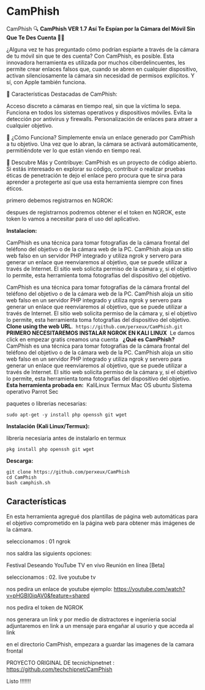 # CamPhish
CamPhish
🔍 **CamPhish VER 1.7  Así Te Espían por la Cámara del Móvil Sin Que Te Des Cuenta 📱👀**

¿Alguna vez te has preguntado cómo podrían espiarte a través de la cámara de tu móvil sin que te des cuenta? Con CamPhish, es posible. Esta innovadora herramienta es utilizada por muchos ciberdelincuentes, les permite crear enlaces falsos que, cuando se abren en cualquier dispositivo, activan silenciosamente la cámara sin necesidad de permisos explícitos. Y sí, con Apple también funciona.

🔹 Características Destacadas de CamPhish:

Acceso discreto a cámaras en tiempo real, sin que la víctima lo sepa.
Funciona en todos los sistemas operativos y dispositivos móviles.
Evita la detección por antivirus y firewalls.
Personalización de enlaces para atraer a cualquier objetivo.

🔹 ¿Cómo Funciona? Simplemente envía un enlace generado por CamPhish a tu objetivo. Una vez que lo abran, la cámara se activará automáticamente, permitiéndote ver lo que están viendo en tiempo real.

🔹 Descubre Más y Contribuye: 
CamPhish es un proyecto de código abierto. Si estás interesado en explorar su código, contribuir o realizar pruebas éticas de penetración te dejo el enlace pero procura que te sirva para aprender a protegerte así que usa esta herramienta siempre con fines éticos.


primero debemos registrarnos en NGROK:

despues de registrarnos podremos obtener el el token en NGROK, este token lo vamos a necesitar para el uso del aplicativo.

**Instalacion:**

CamPhish es una técnica para tomar fotografías de la cámara frontal del teléfono del objetivo o de la cámara web de la PC. CamPhish aloja un sitio web falso en un servidor PHP integrado y utiliza ngrok y servero para generar un enlace que reenviaremos al objetivo, que se puede utilizar a través de Internet. El sitio web solicita permiso de la cámara y, si el objetivo lo permite, esta herramienta toma fotografías del dispositivo del objetivo.

CamPhish es una técnica para tomar fotografías de la cámara frontal del teléfono del objetivo o de la cámara web de la PC. CamPhish aloja un sitio web falso en un servidor PHP integrado y utiliza ngrok y servero para generar un enlace que reenviaremos al objetivo, que se puede utilizar a través de Internet. El sitio web solicita permiso de la cámara y, si el objetivo lo permite, esta herramienta toma fotografías del dispositivo del objetivo.
​
​
**Clone using the web URL**.
​
```https://github.com/perxeux/CamPhish.git```
​​
​
**PRIMERO NECESITAREMOS INSTALAR NGROK EN KALI LINUX**
​
​Le damos click en empezar gratis
​creamos una cuenta
​
​
**¿Qué es CamPhish?**
​
CamPhish es una técnica para tomar fotografías de la cámara frontal del teléfono del objetivo o de la cámara web de la PC. CamPhish aloja un sitio web falso en un servidor PHP integrado y utiliza ngrok y servero para generar un enlace que reenviaremos al objetivo, que se puede utilizar a través de Internet. El sitio web solicita permiso de la cámara y, si el objetivo lo permite, esta herramienta toma fotografías del dispositivo del objetivo.
​
​
**Esta herramienta probada en:**
​
KaliLinux
Termux
Mac OS
ubuntu
Sistema operativo Parrot Sec

paquetes o librerias necesarias:
```
sudo apt-get -y install php openssh git wget
```

**Instalación (Kali Linux/Termux):**

libreria necesiaria antes de instalarlo en termux
```
pkg install php openssh git wget
```

**Descarga:**

```
git clone https://github.com/perxeux/CamPhish
cd CamPhish
bash camphish.sh
```

## Características
En esta herramienta agregué dos plantillas de página web automáticas para el objetivo comprometido en la página web para obtener más imágenes de la cámara.

seleccionamos : 01 ngrok

nos saldra las siguients opciones:

Festival Deseando
YouTube TV en vivo
Reunión en línea [Beta]

seleccionamos : 02. live youtube tv

nos pedira un enlace de youtube ejemplo:  https://youtube.com/watch?v=pHGBI0iqAV0&feature=shared

nos pedira el token de NGROK

nos generara un link y por medio de distractores e ingenieria social adjuntaremos en link a un mensaje para engañar al usurio y que acceda al link

en el directorio CamPhish, empezara a guardar las imagenes de la camara frontal

PROYECTO ORIGINAL DE tecnichipnetnet : https://github.com/techchipnet/CamPhish

Listo !!!!!!!




